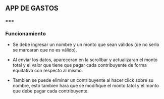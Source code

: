 ## APP DE GASTOS
===

### Funcionamiento

+ Se debe ingresar un nombre y un monto que sean válidos (de no serlo se marcaran que no es válido).

+ Al enviar los datos, apareceran en la scrollbar y actualizaran el monto total y el valor que tiene que pagar cada contribuyente de forma equitativa con respecto al mismo.

+ Tambien se puede eliminar un contribuyente al hacer click sobre su nombre, esto tambien hara que se modifique el monto tatol y el monto que debe pagar cada contribuyente.
